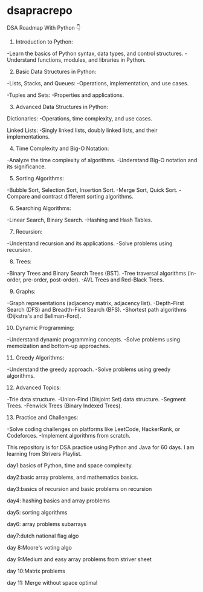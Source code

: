 # dsapracrepo
DSA Roadmap With Python 👇

1. Introduction to Python:

-Learn the basics of Python syntax, data types, and control structures.
-Understand functions, modules, and libraries in Python.

2. Basic Data Structures in Python:

-Lists, Stacks, and Queues:
-Operations, implementation, and use cases.

-Tuples and Sets:
-Properties and applications.

3. Advanced Data Structures in Python:

Dictionaries:
-Operations, time complexity, and use cases.

Linked Lists:
-Singly linked lists, doubly linked lists, and their implementations.

4. Time Complexity and Big-O Notation:

-Analyze the time complexity of algorithms.
-Understand Big-O notation and its significance.

5. Sorting Algorithms:

-Bubble Sort, Selection Sort, Insertion Sort.
-Merge Sort, Quick Sort.
-Compare and contrast different sorting algorithms.

6. Searching Algorithms:

-Linear Search, Binary Search.
-Hashing and Hash Tables.

7. Recursion:

-Understand recursion and its applications.
-Solve problems using recursion.

8. Trees:

-Binary Trees and Binary Search Trees (BST).
-Tree traversal algorithms (in-order, pre-order, post-order).
-AVL Trees and Red-Black Trees.

9. Graphs:

-Graph representations (adjacency matrix, adjacency list).
-Depth-First Search (DFS) and Breadth-First Search (BFS).
-Shortest path algorithms (Dijkstra's and Bellman-Ford).

10. Dynamic Programming:

-Understand dynamic programming concepts.
-Solve problems using memoization and bottom-up approaches.

11. Greedy Algorithms:

-Understand the greedy approach.
-Solve problems using greedy algorithms.

12. Advanced Topics:

-Trie data structure.
-Union-Find (Disjoint Set) data structure.
-Segment Trees.
-Fenwick Trees (Binary Indexed Trees).

13. Practice and Challenges:

-Solve coding challenges on platforms like LeetCode, HackerRank, or Codeforces.
-Implement algorithms from scratch.

This repository is for DSA practice using Python and Java for 60 days. I am learning from Strivers Playlist.
<br/>
<p>day1:basics of Python, time and space complexity.</p>
<p>day2:basic array problems, and mathematics basics.</p>
<p>day3:basics of recursion and basic problems on recursion</p>
<p>day4: hashing basics and array problems</p>
<p>day5: sorting algorithms</p>
<p>day6: array problems subarrays</p>
<p>day7:dutch national flag algo</p>
<p>day 8:Moore's voting algo</p>
<p>day 9:Medium and easy array problems from striver sheet</p>
<p>day 10:Matrix problems</p>
<p>day 11: Merge without space optimal</p>



